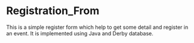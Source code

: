 # Registration_From
This is a simple register form which help to get some detail and register in an event. It is implemented using Java and Derby database.
